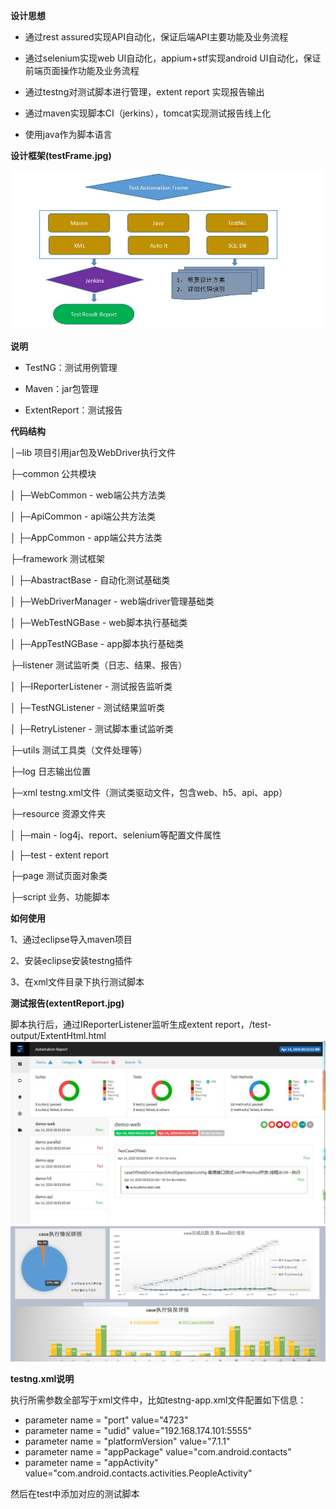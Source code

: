 **设计思想**

- 通过rest assured实现API自动化，保证后端API主要功能及业务流程

- 通过selenium实现web UI自动化，appium+stf实现android UI自动化，保证前端页面操作功能及业务流程

- 通过testng对测试脚本进行管理，extent report 实现报告输出

- 通过maven实现脚本CI（jerkins），tomcat实现测试报告线上化

- 使用java作为脚本语言

**设计框架(testFrame.jpg)**

![](https://github.com/jinwu18/testAutomation/blob/master/testFrame.jpg)

**说明** 

- TestNG：测试用例管理

- Maven：jar包管理

- ExtentReport：测试报告

**代码结构** 

│─lib  项目引用jar包及WebDriver执行文件

├─common 公共模块 

│  ├─WebCommon - web端公共方法类

│  ├─ApiCommon - api端公共方法类

│  ├─AppCommon - app端公共方法类

├─framework 测试框架

│  ├─AbastractBase - 自动化测试基础类

│  ├─WebDriverManager - web端driver管理基础类

│  ├─WebTestNGBase - web脚本执行基础类

│  ├─AppTestNGBase - app脚本执行基础类

├─listener 测试监听类（日志、结果、报告）

│  ├─IReporterListener - 测试报告监听类

│  ├─TestNGListener - 测试结果监听类

│  ├─RetryListener - 测试脚本重试监听类

├─utils 测试工具类（文件处理等）

├─log 日志输出位置

├─xml testng.xml文件（测试类驱动文件，包含web、h5、api、app）

├─resource 资源文件夹

│  ├─main - log4j、report、selenium等配置文件属性

│  ├─test - extent report

├─page 测试页面对象类

├─script 业务、功能脚本

**如何使用**

1、通过eclipse导入maven项目

2、安装eclipse安装testng插件

3、在xml文件目录下执行测试脚本 


**测试报告(extentReport.jpg)**

脚本执行后，通过IReporterListener监听生成extent report，/test-output/ExtentHtml.html
![](https://github.com/jinwu18/testAutomation/blob/master/extentReport.jpg)
![](https://github.com/jinwu18/testAutomation/blob/master/test-summary.png)

**testng.xml说明**

执行所需参数全部写于xml文件中，比如testng-app.xml文件配置如下信息：

- parameter name = "port" value="4723"
- parameter name = "udid" value="192.168.174.101:5555"
- parameter name = "platformVersion" value="7.1.1"
- parameter name = "appPackage" value="com.android.contacts"
- parameter name = "appActivity" value="com.android.contacts.activities.PeopleActivity"

然后在test中添加对应的测试脚本
